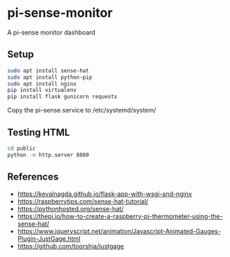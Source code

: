 # pi-sense-monitor
A pi-sense monitor dashboard

## Setup
``` bash
sudo apt install sense-hat
sudo apt install python-pip
sudo apt install nginx
pip install virtualenv
pip install flask gunicorn requests
```

Copy the pi-sense.service to /etc/systemd/system/

## Testing HTML
```bash
cd public
python -m http.server 8080
```

## References
- https://kevalnagda.github.io/flask-app-with-wsgi-and-nginx
- https://raspberrytips.com/sense-hat-tutorial/
- https://pythonhosted.org/sense-hat/
- https://thepi.io/how-to-create-a-raspberry-pi-thermometer-using-the-sense-hat/
- https://www.jqueryscript.net/animation/Javascript-Animated-Gauges-Plugin-JustGage.html
- https://github.com/toorshia/justgage
